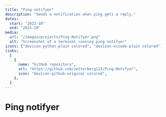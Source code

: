 ```yaml
---
title: "Ping notifyer"
description: "Sends a notification when ping gets a reply."
dates:
  start: "2021-10"
  end: "2021-10"
media:
  url: "/images/projects/Ping-Notifyer.png"
  alt: "Screenshot of a terminal running ping notifyer"
icons: ["devicon-python-plain colored", "devicon-vscode-plain colored"]
links:
  [
    {
      name: "GitHub repository",
      url: "https://github.com/zetterberg123/Ping-Notifyer",
      icon: "devicon-github-original colored",
    },
  ]
---
```


# Ping notifyer
